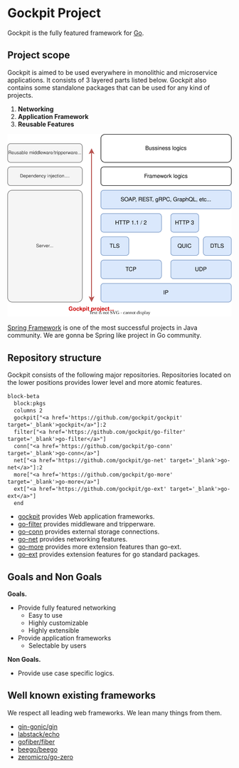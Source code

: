 
# Gockpit Project

Gockpit is the fully featured framework for [Go](https://go.dev/).

## Project scope

Gockpit is aimed to be used everywhere in monolithic and microservice applications.
It consists of 3 layered parts listed below.
Gockpit also contains some standalone packages that can be used for any kind of projects.

1. **Networking**
1. **Application Framework**
1. **Reusable Features**

![scope.svg](./scope.svg)

[Spring Framework](https://spring.io/projects/spring-framework) is one of the most successful projects in Java community.
We are gonna be Spring like project in Go community.

## Repository structure

Gockpit consists of the following major repositories.
Repositories located on the lower positions provides lower level and more atomic features.

```mermaid
block-beta
  block:pkgs
  columns 2
  gockpit["<a href='https://github.com/gockpit/gockpit' target='_blank'>gockpit</a>"]:2
  filter["<a href='https://github.com/gockpit/go-filter' target='_blank'>go-filter</a>"]
  conn["<a href='https://github.com/gockpit/go-conn' target='_blank'>go-conn</a>"]
  net["<a href='https://github.com/gockpit/go-net' target='_blank'>go-net</a>"]:2
  more["<a href='https://github.com/gockpit/go-more' target='_blank'>go-more</a>"]
  ext["<a href='https://github.com/gockpit/go-ext' target='_blank'>go-ext</a>"]
  end
```

- [gockpit](https://github.com/gockpit/gockpit) provides Web application frameworks.
- [go-filter](https://github.com/gockpit/go-filter) provides middleware and tripperware.
- [go-conn](https://github.com/gockpit/go-conn) provides external storage connections.
- [go-net](https://github.com/gockpit/go-net) provides networking features.
- [go-more](https://github.com/gockpit/go-more) provides more extension features than go-ext.
- [go-ext](https://github.com/gockpit/go-ext) provides extension features for go standard packages.

## Goals and Non Goals

**Goals.**

- Provide fully featured networking
  - Easy to use
  - Highly customizable
  - Highly extensible
- Provide application frameworks
  - Selectable by users
  
**Non Goals.**

- Provide use case specific logics.

## Well known existing frameworks

We respect all leading web frameworks.
We lean many things from them.

- [gin-gonic/gin](https://github.com/gin-gonic/gin)
- [labstack/echo](https://github.com/labstack/echo)
- [gofiber/fiber](https://github.com/gofiber/fiber)
- [beego/beego](https://github.com/beego/beego)
- [zeromicro/go-zero](https://github.com/zeromicro/go-zero)
